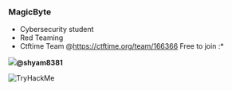 ### MagicByte
- Cybersecurity student
- Red Teaming
- Ctftime Team @https://ctftime.org/team/166366 Free to join :*

 <img src="https://img.shields.io/badge/Instagram-E4405F?style=for-the-badge&logo=instagram&logoColor=white"/>**@shyam8381**

 <img src="https://tryhackme-badges.s3.amazonaws.com/shyamganesh.png" alt="TryHackMe">             
 

